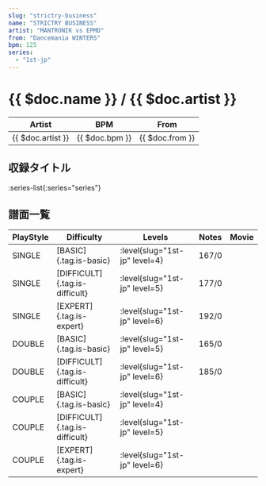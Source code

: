 ```yaml
---
slug: "strictry-business"
name: "STRICTRY BUSINESS"
artist: "MANTRONIK vs EPMD"
from: "Dancemania WINTERS"
bpm: 125
series:
  - "1st-jp"
---
```


# {{ $doc.name }} / {{ $doc.artist }}

|Artist|BPM|From|
|------|---|----|
|{{ $doc.artist }}|{{ $doc.bpm }}|{{ $doc.from }}|

## 収録タイトル

:series-list{:series="series"}

## 譜面一覧

|PlayStyle|Difficulty|Levels|Notes|Movie|
|---------|----------|------|-----|-----|
|SINGLE|[BASIC]{.tag.is-basic}|<div class="field is-grouped is-grouped-multiline"> :level{slug="1st-jp" level=4}</div>|167/0||
|SINGLE|[DIFFICULT]{.tag.is-difficult}|<div class="field is-grouped is-grouped-multiline"> :level{slug="1st-jp" level=5}</div>|177/0||
|SINGLE|[EXPERT]{.tag.is-expert}|<div class="field is-grouped is-grouped-multiline"> :level{slug="1st-jp" level=6}</div>|192/0||
|DOUBLE|[BASIC]{.tag.is-basic}|<div class="field is-grouped is-grouped-multiline"> :level{slug="1st-jp" level=5}</div>|165/0||
|DOUBLE|[DIFFICULT]{.tag.is-difficult}|<div class="field is-grouped is-grouped-multiline"> :level{slug="1st-jp" level=6}</div>|185/0||
|COUPLE|[BASIC]{.tag.is-basic}|<div class="field is-grouped is-grouped-multiline"> :level{slug="1st-jp" level=4}</div>|||
|COUPLE|[DIFFICULT]{.tag.is-difficult}|<div class="field is-grouped is-grouped-multiline"> :level{slug="1st-jp" level=5}</div>|||
|COUPLE|[EXPERT]{.tag.is-expert}|<div class="field is-grouped is-grouped-multiline"> :level{slug="1st-jp" level=6}</div>|||
